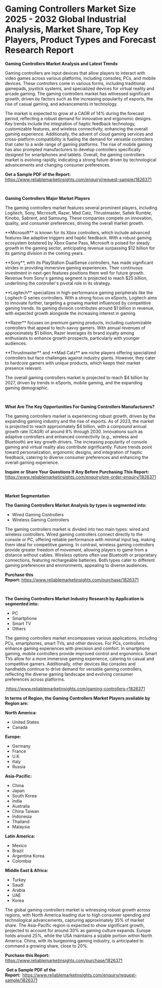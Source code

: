 <p><h1>Gaming Controllers Market Size 2025 - 2032 Global Industrial Analysis, Market Share, Top Key Players, Product Types and Forecast Research Report</h1></p><p><strong>Gaming Controllers Market Analysis and Latest Trends</strong></p>
<p><p>Gaming controllers are input devices that allow players to interact with video games across various platforms, including consoles, PCs, and mobile devices. These controllers come in various forms, including traditional gamepads, joystick systems, and specialized devices for virtual reality and arcade gaming. The gaming controllers market has witnessed significant growth, driven by factors such as the increasing popularity of esports, the rise of casual gaming, and advancements in technology. </p><p>The market is expected to grow at a CAGR of 14% during the forecast period, reflecting a robust demand for innovative and ergonomic designs. Key trends include the integration of haptic feedback technology, customizable features, and wireless connectivity, enhancing the overall gaming experience. Additionally, the advent of cloud gaming services and cross-platform compatibility is fueling the demand for versatile controllers that cater to a wide range of gaming platforms. The rise of mobile gaming has also prompted manufacturers to develop controllers specifically designed for smartphones and tablets. Overall, the gaming controllers market is evolving rapidly, indicating a strong future driven by technological advancements and changing consumer preferences.</p></p>
<p><strong>Get a Sample PDF of the Report:&nbsp;</strong> <a href="https://www.reliablemarketinsights.com/enquiry/request-sample/1826371?utm_campaign=3321&utm_medium=2&utm_source=Github&utm_content=ia&utm_term=15042025&utm_id=gaming-controllers">https://www.reliablemarketinsights.com/enquiry/request-sample/1826371</a></p>
<p>&nbsp;</p>
<p><strong>Gaming Controllers Major Market Players</strong></p>
<p><p>The gaming controllers market features several prominent players, including Logitech, Sony, Microsoft, Razer, Mad Catz, Thrustmaster, Saitek Rumble, Kinobo, Sabrent, and Samsung. These companies compete on innovation, quality, and consumer preferences, driving the overall market growth.</p><p>**Microsoft** is known for its Xbox controllers, which include advanced features like adaptive triggers and haptic feedback. With a robust gaming ecosystem bolstered by Xbox Game Pass, Microsoft is poised for steady growth in the gaming sector, anticipating revenue surpassing $12 billion for its gaming division in the coming years.</p><p>**Sony**, with its PlayStation DualSense controllers, has made significant strides in providing immersive gaming experiences. Their continuous investment in next-gen features positions them well for future growth. Revenue from Sony's gaming segment is projected to reach $25 billion, underlining the controller's pivotal role in its strategy.</p><p>**Logitech** specializes in high-performance gaming peripherals like the Logitech G series controllers. With a strong focus on eSports, Logitech aims to innovate further, targeting a growing market influenced by competitive gaming trends. Its gaming division contributes around $1 billion in revenue, with expected growth alongside the increasing interest in gaming.</p><p>**Razer** focuses on premium gaming products, including customizable controllers that appeal to tech-savvy gamers. With annual revenues of approximately $1 billion, Razer leverages its brand loyalty among enthusiasts to enhance growth prospects, particularly with younger audiences.</p><p>**Thrustmaster** and **Mad Catz** are niche players offering specialized controllers but face challenges against industry giants. However, they cater to hardcore gamers with unique products, which keeps their market presence relevant.</p><p>The overall gaming controllers market is projected to reach $4 billion by 2027, driven by trends in eSports, mobile gaming, and the expanding gaming demographic.</p></p>
<p>&nbsp;</p>
<p><strong>What Are The Key Opportunities For Gaming Controllers Manufacturers?</strong></p>
<p><p>The gaming controllers market is experiencing robust growth, driven by the expanding gaming industry and the rise of esports. As of 2023, the market is projected to reach approximately $4 billion, with a compound annual growth rate (CAGR) of around 8% through 2030. Innovations such as adaptive controllers and enhanced connectivity (e.g., wireless and Bluetooth) are key growth drivers. The increasing popularity of console gaming and virtual reality also contribute significantly. Future trends point toward personalization, ergonomic designs, and integration of haptic feedback, catering to diverse consumer preferences and enhancing the overall gaming experience.</p></p>
<p><strong>Inquire or Share Your Questions If Any Before Purchasing This Report:</strong> <a href="https://www.reliablemarketinsights.com/enquiry/pre-order-enquiry/1826371?utm_campaign=3321&utm_medium=2&utm_source=Github&utm_content=ia&utm_term=15042025&utm_id=gaming-controllers">https://www.reliablemarketinsights.com/enquiry/pre-order-enquiry/1826371</a></p>
<p>&nbsp;</p>
<p><strong>Market Segmentation</strong></p>
<p><strong>The Gaming Controllers Market Analysis by types is segmented into:</strong></p>
<p><ul><li>Wired Gaming Controllers</li><li>Wireless Gaming Controllers</li></ul></p>
<p><p>The gaming controllers market is divided into two main types: wired and wireless controllers. Wired gaming controllers connect directly to the console or PC, offering reliable performance with minimal input lag, making them ideal for competitive gaming. In contrast, wireless gaming controllers provide greater freedom of movement, allowing players to game from a distance without cables. Wireless options often use Bluetooth or proprietary connections, featuring rechargeable batteries. Both types cater to different gaming preferences and environments, appealing to diverse audiences.</p></p>
<p><strong>Purchase this Report:&nbsp;</strong><a href="https://www.reliablemarketinsights.com/purchase/1826371?utm_campaign=3321&utm_medium=2&utm_source=Github&utm_content=ia&utm_term=15042025&utm_id=gaming-controllers">https://www.reliablemarketinsights.com/purchase/1826371</a></p>
<p>&nbsp;</p>
<p><strong>The Gaming Controllers Market Industry Research by Application is segmented into:</strong></p>
<p><ul><li>PC</li><li>Smartphone</li><li>Smart TV</li><li>Others</li></ul></p>
<p><p>The gaming controllers market encompasses various applications, including PCs, smartphones, smart TVs, and other devices. For PCs, controllers enhance gaming experiences with precision and comfort. In smartphone gaming, mobile controllers provide improved control and ergonomics. Smart TVs allow for a more immersive gaming experience, catering to casual and competitive gamers. Additionally, other devices like consoles and handhelds continue to drive demand for versatile gaming controllers, reflecting the diverse gaming landscape and evolving consumer preferences across platforms.</p></p>
<p><a href="https://www.reliablemarketinsights.com/gaming-controllers-r1826371?utm_campaign=3321&utm_medium=2&utm_source=Github&utm_content=ia&utm_term=15042025&utm_id=gaming-controllers">&nbsp;https://www.reliablemarketinsights.com/gaming-controllers-r1826371</a></p>
<p><strong>In terms of Region, the Gaming Controllers Market Players available by Region are:</strong></p>
<p>
    <p> <strong> North America: </strong>
        <ul>
            <li>United States</li>
            <li>Canada</li>
        </ul>
        </p> 
    <p> <strong> Europe: </strong>
        <ul>
            <li>Germany</li>
            <li>France</li>
            <li>U.K.</li>
            <li>Italy</li>
            <li>Russia</li>
        </ul>
        </p> 
    <p> <strong> Asia-Pacific: </strong>
        <ul>
            <li>China</li>
            <li>Japan</li>
            <li>South Korea</li>
            <li>India</li>
            <li>Australia</li>
            <li>China Taiwan</li>
            <li>Indonesia</li>
            <li>Thailand</li>
            <li>Malaysia</li>
        </ul>
        </p> 
    <p> <strong> Latin America: </strong>
        <ul>
            <li>Mexico</li>
            <li>Brazil</li>
            <li>Argentina Korea</li>
            <li>Colombia</li>
        </ul>
        </p> 
    <p> <strong> Middle East & Africa: </strong>
        <ul>
            <li>Turkey</li>
            <li>Saudi</li>
            <li>Arabia</li>
            <li>UAE</li>
            <li>Korea</li>
        </ul>
    </p>
    </p>
<p><p>The global gaming controllers market is witnessing robust growth across regions, with North America leading due to high consumer spending and technological advancements, capturing approximately 35% of market share. The Asia-Pacific region is expected to show significant growth, projected to account for around 30% as gaming culture expands. Europe holds around 25%, while the USA maintains a sizable portion within North America. China, with its burgeoning gaming industry, is anticipated to command a growing share, close to 20%.</p></p>
<p><strong>Purchase this Report: </strong><a href="https://www.reliablemarketinsights.com/purchase/1826371?utm_campaign=3321&utm_medium=2&utm_source=Github&utm_content=ia&utm_term=15042025&utm_id=gaming-controllers">https://www.reliablemarketinsights.com/purchase/1826371</a></p>
<p>&nbsp;<strong>Get a Sample PDF of the Report:&nbsp;&nbsp;</strong><a href="https://www.reliablemarketinsights.com/enquiry/request-sample/1826371?utm_campaign=3321&utm_medium=2&utm_source=Github&utm_content=ia&utm_term=15042025&utm_id=gaming-controllers">https://www.reliablemarketinsights.com/enquiry/request-sample/1826371</a></p>
<p><strong></strong></p>
<p><p></p><p></p><p></p></p>